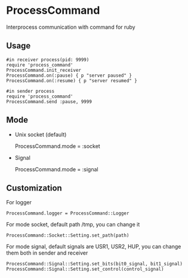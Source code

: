 # ProcessCommand

Interprocess communication with command for ruby

## Usage

    #in receiver process(pid: 9999)
    require 'process_command'
    ProcessCommand.init_receiver
    ProcessCommand.on(:pause) { p "server paused" }
    ProcessCommand.on(:resume) { p "server resumed" }

    #in sender process
    require 'process_command'
    ProcessCommand.send :pause, 9999

## Mode

* Unix socket (default)

    ProcessCommand.mode = :socket

* Signal

    ProcessCommand.mode = :signal

## Customization

For logger

    ProcessCommand.logger = ProcessCommand::Logger

For mode socket, default path /tmp, you can change it

    ProcessCommand::Socket::Setting.set_path(path)

For mode signal, default signals are USR1, USR2, HUP, you can change them both in sender and receiver

    ProcessCommand::Signal::Setting.set_bits(bit0_signal, bit1_signal)
    ProcessCommand::Signal::Setting.set_control(control_signal)
